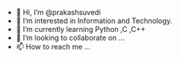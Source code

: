 - 👋 Hi, I’m @prakashsuvedi
- 👀 I’m interested in Information and Technology.
- 🌱 I’m currently learning Python ,C ,C++
- 💞️ I’m looking to collaborate on ...
- 📫 How to reach me ...

<!---
prakashsuvedi/prakashsuvedi is a ✨ special ✨ repository because its `README.md` (this file) appears on your GitHub profile.
You can click the Preview link to take a look at your changes.
--->
